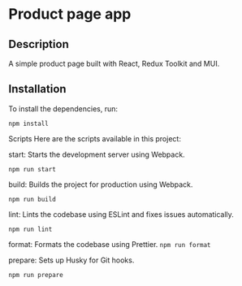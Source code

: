 # Product page app

## Description

A simple product page built with React, Redux Toolkit and MUI.

## Installation

To install the dependencies, run:

`npm install`

Scripts
Here are the scripts available in this project:

start: Starts the development server using Webpack.

`npm run start`

build: Builds the project for production using Webpack.

`npm run build`

lint: Lints the codebase using ESLint and fixes issues automatically.

`npm run lint`

format: Formats the codebase using Prettier.
`npm run format`

prepare: Sets up Husky for Git hooks.

`npm run prepare`
